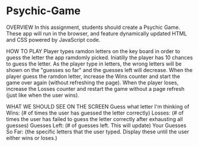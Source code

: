 # Psychic-Game
OVERVIEW
In this assignment, students should create a Psychic Game. These app will run in the browser, and feature dynamically updated HTML and CSS powered by JavaScript code.

HOW TO PLAY
Player types ramdon letters on the key board in order to guess the letter the app ramdomly picked. 
Iniatilly the player has 10 chances to guess the letter. As the player type in letters, the wrong letters will be shown on the "guesses so far" and the guesses left will decrease.
When the player guess the ramdon letter, increase the Wins counter and start the game over again (without refreshing the page).
When the player loses, increase the Losses counter and restart the game without a page refresh (just like when the user wins).

WHAT WE SHOULD SEE ON THE SCREEN
Guess what letter I'm thinking of
Wins: (# of times the user has guessed the letter correctly)
Losses: (# of times the user has failed to guess the letter correctly after exhausting all guesses)
Guesses Left: (# of guesses left. This will update)
Your Guesses So Far: (the specific letters that the user typed. Display these until the user either wins or loses.)

